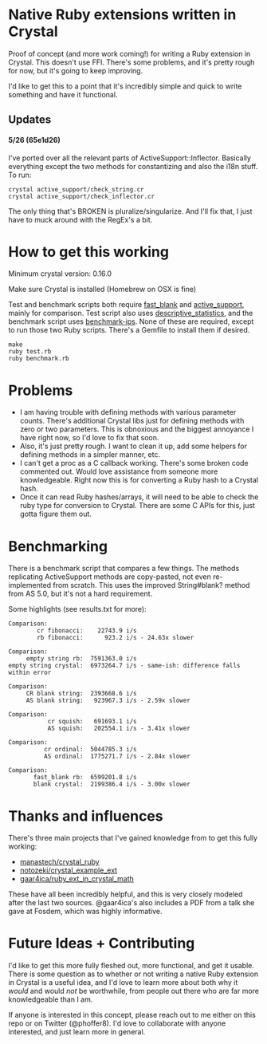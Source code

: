# Native Ruby extensions written in Crystal

Proof of concept (and more work coming!) for writing a Ruby extension in Crystal. This doesn't use FFI. There's some problems, and it's pretty rough for now, but it's going to keep improving. 

I'd like to get this to a point that it's incredibly simple and quick to write something and have it functional.

## Updates

#### 5/26 (65e1d26)

I've ported over all the relevant parts of ActiveSupport::Inflector. Basically everything except the two methods for constantizing and also the i18n stuff. To run:

```
crystal active_support/check_string.cr
crystal active_support/check_inflector.cr
```

The only thing that's BROKEN is pluralize/singularize. And I'll fix that, I just have to muck around with the RegEx's a bit.

# How to get this working

Minimum crystal version: 0.16.0

Make sure Crystal is installed (Homebrew on OSX is fine)

Test and benchmark scripts both require [fast_blank](https://github.com/SamSaffron/fast_blank) and [active_support](https://github.com/rails/rails/tree/master/activesupport), mainly for comparison. Test script also uses [descriptive_statistics](https://github.com/thirtysixthspan/descriptive_statistics), and the benchmark script uses [benchmark-ips](https://github.com/evanphx/benchmark-ips). None of these are required, except to run those two Ruby scripts. There's a Gemfile to install them if desired.

```
make
ruby test.rb
ruby benchmark.rb
```

# Problems

* I am having trouble with defining methods with various parameter counts. There's additional Crystal libs just for defining methods with zero or two parameters. This is obnoxious and the biggest annoyance I have right now, so I'd love to fix that soon.
* Also, it's just pretty rough. I want to clean it up, add some helpers for defining methods in a simpler manner, etc.
* I can't get a proc as a C callback working. There's some broken code commented out. Would love assistance from someone more knowledgeable. Right now this is for converting a Ruby hash to a Crystal hash. 
* Once it can read Ruby hashes/arrays, it will need to be able to check the ruby type for conversion to Crystal. There are some C APIs for this, just gotta figure them out.

# Benchmarking

There is a benchmark script that compares a few things. The methods replicating ActiveSupport methods are copy-pasted, not even re-implemented from scratch. This uses the improved String#blank? method from AS 5.0, but it's not a hard requirement.

Some highlights (see results.txt for more):

```
Comparison:
        cr fibonacci:    22743.9 i/s
        rb fibonacci:      923.2 i/s - 24.63x slower

Comparison:
     empty string rb:  7591363.0 i/s
empty string crystal:  6973264.7 i/s - same-ish: difference falls within error

Comparison:
     CR blank string:  2393668.6 i/s
     AS blank string:   923967.3 i/s - 2.59x slower

Comparison:
           cr squish:   691693.1 i/s
           AS squish:   202554.1 i/s - 3.41x slower

Comparison:
          cr ordinal:  5044785.3 i/s
          AS ordinal:  1775271.7 i/s - 2.84x slower

Comparison:
       fast_blank rb:  6599201.8 i/s
       blank crystal:  2199386.4 i/s - 3.00x slower
```


# Thanks and influences

There's three main projects that I've gained knowledge from to get this fully working:

- [manastech/crystal_ruby](https://github.com/manastech/crystal_ruby)
- [notozeki/crystal_example_ext](https://gist.github.com/notozeki/7159a9d9ab9707a22129)
- [gaar4ica/ruby_ext_in_crystal_math](https://github.com/gaar4ica/ruby_ext_in_crystal_math)

These have all been incredibly helpful, and this is very closely modeled after the last two sources. @gaar4ica's also includes a PDF from a talk she gave at Fosdem, which was highly informative.

# Future Ideas + Contributing

I'd like to get this more fully fleshed out, more functional, and get it usable. There is some question as to whether or not writing a native Ruby extension in Crystal is a useful idea, and I'd love to learn more about both why it _would_ and would _not_ be worthwhile, from people out there who are far more knowledgeable than I am.

If anyone is interested in this concept, please reach out to me either on this repo or on Twitter (@phoffer8). I'd love to collaborate with anyone interested, and just learn more in general.

